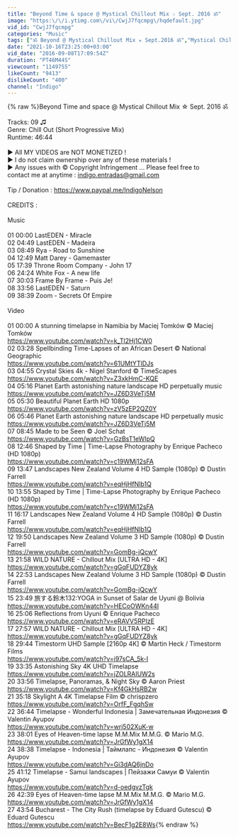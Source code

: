 ```yaml
---
title: "Beyond Time & space @ Mystical Chillout Mix ☆ Sept. 2016 ॐ"
image: "https:\/\/i.ytimg.com\/vi\/CwjJ7fqcmpg\/hqdefault.jpg"
vid_id: "CwjJ7fqcmpg"
categories: "Music"
tags: ["ॐ Beyond @ Mystical Chillout Mix ✭ Sept.2016 ॐ","Mystical Chillout Mix","Chillout Mix"]
date: "2021-10-16T23:25:00+03:00"
vid_date: "2016-09-08T17:09:54Z"
duration: "PT46M44S"
viewcount: "1149755"
likeCount: "9413"
dislikeCount: "400"
channel: "Indigo"
---
```

{% raw %}Beyond Time and space @ Mystical Chillout Mix ☆ Sept. 2016 ॐ<br /><br />Tracks: 09 ♫ <br />Genre: Chill Out (Short Progressive Mix)<br />Runtime: 46:44<br /><br />► All MY VIDEOS are NOT MONETIZED !<br />► I do not claim ownership over any of these materials !<br />► Any issues with © Copyright Infringement ... Please feel free to <br />     contact me at anytime : indigo.entradas@gmail.com<br /><br />Tip / Donation : <a rel="nofollow" target="blank" href="https://www.paypal.me/IndigoNelson">https://www.paypal.me/IndigoNelson</a><br /><br />CREDITS :<br /><br />Music<br /><br />01 00:00 LastEDEN - Miracle<br />02 04:49 LastEDEN - Madeira<br />03 08:49 Rya - Road to Sunshine<br />04 12:49 Matt Darey - Gamemaster<br />05 17:39 Throne Room Company - John 17<br />06 24:24 White Fox - A new life<br />07 30:03 Frame By Frame - Puis Je!<br />08 33:56 LastEDEN - Saturn<br />09 38:39 Zoom - Secrets Of Empire<br /><br />Video<br /><br />01 00:00 A stunning timelapse in Namibia by Maciej Tomków © Maciej Tomków <br /><a rel="nofollow" target="blank" href="https://www.youtube.com/watch?v=k_Tl2Hj1CW0">https://www.youtube.com/watch?v=k_Tl2Hj1CW0</a><br />02 03:28 Spellbinding Time-Lapses of an African Desert © National Geographic<br /><a rel="nofollow" target="blank" href="https://www.youtube.com/watch?v=61UMtYTlDJs">https://www.youtube.com/watch?v=61UMtYTlDJs</a><br />03 04:55 Crystal Skies 4k - Nigel Stanford © TimeScapes<br /><a rel="nofollow" target="blank" href="https://www.youtube.com/watch?v=Z3xkHmC-KQE">https://www.youtube.com/watch?v=Z3xkHmC-KQE</a><br />04 05:16 Planet Earth astonishing nature landscape HD perpetually music <br /><a rel="nofollow" target="blank" href="https://www.youtube.com/watch?v=JZ6D3VeTj5M">https://www.youtube.com/watch?v=JZ6D3VeTj5M</a> <br />05 05:30 Beautiful Planet Earth HD 1080p<br /><a rel="nofollow" target="blank" href="https://www.youtube.com/watch?v=zV5zEP2QZ0Y">https://www.youtube.com/watch?v=zV5zEP2QZ0Y</a><br />06 05:46 Planet Earth astonishing nature landscape HD perpetually music <br /><a rel="nofollow" target="blank" href="https://www.youtube.com/watch?v=JZ6D3VeTj5M">https://www.youtube.com/watch?v=JZ6D3VeTj5M</a> <br />07 08:45 Made to be Seen © Joel Schat<br /><a rel="nofollow" target="blank" href="https://www.youtube.com/watch?v=GzBsT1eWIpQ">https://www.youtube.com/watch?v=GzBsT1eWIpQ</a><br />08 12:46 Shaped by Time | Time-Lapse Photography by Enrique Pacheco (HD 1080p) <br /><a rel="nofollow" target="blank" href="https://www.youtube.com/watch?v=c19WMj12sFA">https://www.youtube.com/watch?v=c19WMj12sFA</a><br />09 13:47 Landscapes New Zealand Volume 4 HD Sample (1080p) © Dustin Farrell<br /><a rel="nofollow" target="blank" href="https://www.youtube.com/watch?v=eqHjHfNIb1Q">https://www.youtube.com/watch?v=eqHjHfNIb1Q</a><br />10 13:55 Shaped by Time | Time-Lapse Photography by Enrique Pacheco (HD 1080p) <br /><a rel="nofollow" target="blank" href="https://www.youtube.com/watch?v=c19WMj12sFA">https://www.youtube.com/watch?v=c19WMj12sFA</a><br />11 16:17 Landscapes New Zealand Volume 4 HD Sample (1080p) © Dustin Farrell <br /><a rel="nofollow" target="blank" href="https://www.youtube.com/watch?v=eqHjHfNIb1Q">https://www.youtube.com/watch?v=eqHjHfNIb1Q</a><br />12 19:50 Landscapes New Zealand Volume 3 HD Sample (1080p) © Dustin Farrell <br /><a rel="nofollow" target="blank" href="https://www.youtube.com/watch?v=GomBg-jQcwY">https://www.youtube.com/watch?v=GomBg-jQcwY</a><br />13 21:58 WILD NATURE - Chillout Mix [ULTRA HD - 4K]<br /><a rel="nofollow" target="blank" href="https://www.youtube.com/watch?v=gGqFUDYZ8yk">https://www.youtube.com/watch?v=gGqFUDYZ8yk</a><br />14 22:53 Landscapes New Zealand Volume 3 HD Sample (1080p) © Dustin Farrell<br /><a rel="nofollow" target="blank" href="https://www.youtube.com/watch?v=GomBg-jQcwY">https://www.youtube.com/watch?v=GomBg-jQcwY</a><br />15 23:49 旅する鈴木132:YOGA in Sunset of Salar de Uyuni @ Bolivia <br /><a rel="nofollow" target="blank" href="https://www.youtube.com/watch?v=HECoOWKn44I">https://www.youtube.com/watch?v=HECoOWKn44I</a><br />16 25:06 Reflections from Uyuni © Enrique Pacheco<br /><a rel="nofollow" target="blank" href="https://www.youtube.com/watch?v=eRAVV5RPIzE">https://www.youtube.com/watch?v=eRAVV5RPIzE</a>  <br />17 27:57 WILD NATURE - Chillout Mix [ULTRA HD - 4K]<br /><a rel="nofollow" target="blank" href="https://www.youtube.com/watch?v=gGqFUDYZ8yk">https://www.youtube.com/watch?v=gGqFUDYZ8yk</a>  <br />18 29:44 Timestorm UHD Sample [2160p 4K] © Martin Heck / Timestorm Films<br /><a rel="nofollow" target="blank" href="https://www.youtube.com/watch?v=i97sCA_5k-I">https://www.youtube.com/watch?v=i97sCA_5k-I</a><br />19 33:35 Astonishing Sky 4K UHD Timelapse<br /><a rel="nofollow" target="blank" href="https://www.youtube.com/watch?v=jZOLRAIUW2s">https://www.youtube.com/watch?v=jZOLRAIUW2s</a><br />20 33:56 Timelapse, Panoramas, &amp; Night Sky © Aaron Priest<br /><a rel="nofollow" target="blank" href="https://www.youtube.com/watch?v=Kf4GkHsRB2w">https://www.youtube.com/watch?v=Kf4GkHsRB2w</a><br />21 35:18 Skylight A 4K Timelapse Film © chrispzero<br /><a rel="nofollow" target="blank" href="https://www.youtube.com/watch?v=OrfF_FgqhSw">https://www.youtube.com/watch?v=OrfF_FgqhSw</a><br />22 36:44 Timelapse - Wonderful Indonesia | Замечательная Индонезия © Valentin Ayupov <br /><a rel="nofollow" target="blank" href="https://www.youtube.com/watch?v=wrj502XuK-w">https://www.youtube.com/watch?v=wrj502XuK-w</a><br />23 38:01 Eyes of Heaven-time lapse M.M.Mix M.M.G. © Mario M.G.<br /><a rel="nofollow" target="blank" href="https://www.youtube.com/watch?v=JrGfWy1gX14">https://www.youtube.com/watch?v=JrGfWy1gX14</a><br />24 38:38 Timelapse - Indonesia | Таймлапс - Индонезия © Valentin Ayupov <br /><a rel="nofollow" target="blank" href="https://www.youtube.com/watch?v=Gi3dAQ6jnDo">https://www.youtube.com/watch?v=Gi3dAQ6jnDo</a><br />25 41:12 Timelapse - Samui landscapes | Пейзажи Самуи © Valentin Ayupov <br /><a rel="nofollow" target="blank" href="https://www.youtube.com/watch?v=d-oedgvzTgk">https://www.youtube.com/watch?v=d-oedgvzTgk</a><br />26 42:39 Eyes of Heaven-time lapse M.M.Mix M.M.G. © Mario M.G.<br /><a rel="nofollow" target="blank" href="https://www.youtube.com/watch?v=JrGfWy1gX14">https://www.youtube.com/watch?v=JrGfWy1gX14</a><br />27 43:54 Bucharest - The City Rush (timelapse by Eduard Gutescu) © Eduard Gutescu <br /><a rel="nofollow" target="blank" href="https://www.youtube.com/watch?v=BecF1g2E8Ws">https://www.youtube.com/watch?v=BecF1g2E8Ws</a>{% endraw %}
